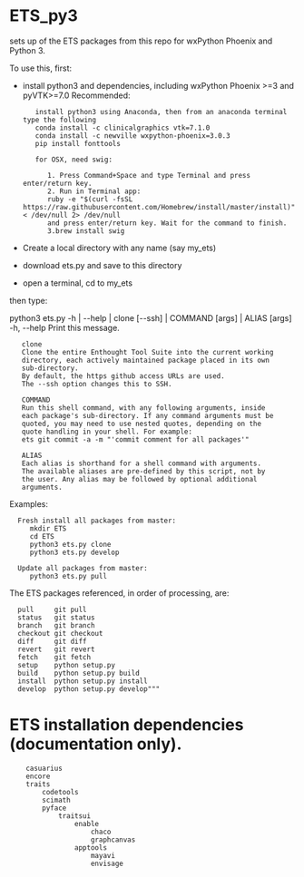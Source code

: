 # ETS_py3
sets up of the ETS packages from this repo for wxPython Phoenix and Python 3.

To use this, first:
- install python3 and dependencies, including wxPython Phoenix >=3 and pyVTK>=7.0
     Recommended:
     
         install python3 using Anaconda, then from an anaconda terminal type the following
         conda install -c clinicalgraphics vtk=7.1.0
         conda install -c newville wxpython-phoenix=3.0.3
         pip install fonttools

         for OSX, need swig:

            1. Press Command+Space and type Terminal and press enter/return key.
            2. Run in Terminal app:
            ruby -e "$(curl -fsSL https://raw.githubusercontent.com/Homebrew/install/master/install)" < /dev/null 2> /dev/null
            and press enter/return key. Wait for the command to finish.
            3.brew install swig
        
     
- Create a local directory with any name (say my_ets)
- download ets.py and save to this directory
- open a terminal, cd to my_ets

then type: 

python3 ets.py -h | --help | clone [--ssh] | COMMAND [args] | ALIAS [args]
   -h, --help  Print this message.

       clone       
       Clone the entire Enthought Tool Suite into the current working
       directory, each actively maintained package placed in its own
       sub-directory.
       By default, the https github access URLs are used.
       The --ssh option changes this to SSH.

       COMMAND     
       Run this shell command, with any following arguments, inside
       each package's sub-directory. If any command arguments must be
       quoted, you may need to use nested quotes, depending on the
       quote handling in your shell. For example:
       ets git commit -a -m "'commit comment for all packages'"

       ALIAS       
       Each alias is shorthand for a shell command with arguments.
       The available aliases are pre-defined by this script, not by
       the user. Any alias may be followed by optional additional
       arguments.




   Examples:
   
      Fresh install all packages from master:
         mkdir ETS
         cd ETS
         python3 ets.py clone
         python3 ets.py develop

      Update all packages from master:
         python3 ets.py pull

   The ETS packages referenced, in order of processing, are:

      pull     git pull
      status   git status
      branch   git branch
      checkout git checkout
      diff     git diff
      revert   git revert
      fetch    git fetch
      setup    python setup.py
      build    python setup.py build
      install  python setup.py install
      develop  python setup.py develop"""

ETS installation dependencies (documentation only).
======================================================================

        casuarius
        encore
        traits
            codetools
            scimath
            pyface
                traitsui
                    enable
                        chaco
                        graphcanvas
                    apptools
                        mayavi
                        envisage
